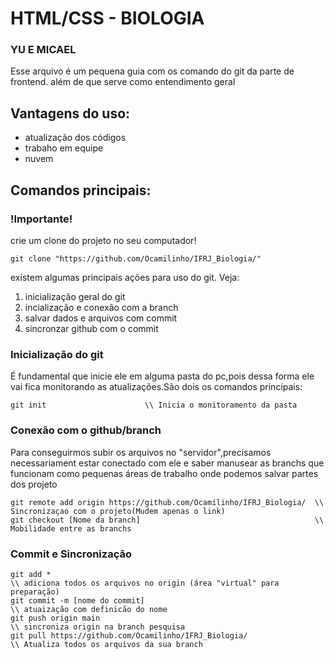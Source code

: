 # HTML/CSS - BIOLOGIA
### YU E MICAEL

Esse arquivo é um pequena guia com os comando do git da parte de frontend. além de que serve como entendimento geral 
## Vantagens do uso:
- atualização dos códigos
- trabaho em equipe
- nuvem

## Comandos principais:

### !Importante!
crie um clone do projeto no seu computador!
```git
git clone "https://github.com/Ocamilinho/IFRJ_Biologia/"
```



existem algumas principais ações para uso do git. Veja:

1. inicialização geral do git
2. incialização e conexão com a branch
3. salvar dados e arquivos com commit 
4. sincronzar github com o commit 


### Inicialização do git

É fundamental que inicie ele em alguma pasta do pc,pois dessa forma ele vai fica monitorando as atualizações.São dois os comandos principais:
```git
git init                      \\ Inicia o monitoramento da pasta
```

### Conexão com o github/branch
Para conseguirmos subir os arquivos no "servidor",precisamos necessariament estar conectado com ele e saber manusear as branchs que funcionam como pequenas áreas de trabalho onde podemos salvar partes dos projeto

```git
git remote add origin https://github.com/Ocamilinho/IFRJ_Biologia/  \\ Sincronizaçao com o projeto(Mudem apenas o link)
git checkout [Nome da branch]                                       \\ Mobilidade entre as branchs
```

### Commit e Sincronização 

```git
git add *                                                             \\ adiciona todos os arquivos no origin (área "virtual" para preparação)
git commit -m [nome do commit]                                        \\ atuaização com definicão do nome 
git push origin main                                                  \\ sincroniza origin na branch pesquisa
git pull https://github.com/Ocamilinho/IFRJ_Biologia/                 \\ Atualiza todos os arquivos da sua branch
```
